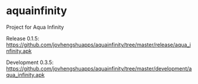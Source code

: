 # aquainfinity
Project for Aqua Infinity

Release 0.1.5: https://github.com/jovhengshuapps/aquainfinity/tree/master/release/aqua_infinity.apk

Development 0.3.5: https://github.com/jovhengshuapps/aquainfinity/tree/master/development/aqua_infinity.apk